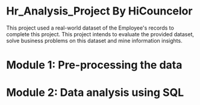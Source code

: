 # Hr_Analysis_Project By HiCouncelor

This project used a real-world dataset of the Employee's records to complete this project. This project intends to evaluate the provided dataset, solve business problems on this dataset and mine information insights. 

# Module 1: Pre-processing the data
# Module 2: Data analysis using SQL
 
